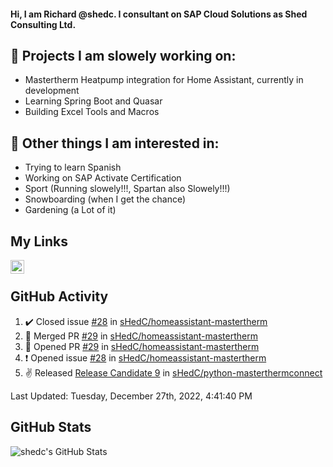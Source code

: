 #### Hi, I am Richard @shedc. I consultant on SAP Cloud Solutions as Shed Consulting Ltd.

## 👋 Projects I am slowely working on:
- Mastertherm Heatpump integration for Home Assistant, currently in development
- Learning Spring Boot and Quasar
- Building Excel Tools and Macros

## 👀 Other things I am interested in:
- Trying to learn Spanish
- Working on SAP Activate Certification
- Sport (Running slowely!!!, Spartan also Slowely!!!)
- Snowboarding (when I get the chance)
- Gardening (a Lot of it)

## My Links
[<img align="left" alt="shedc | LinkedIn" width="22px" src="https://cdn.jsdelivr.net/npm/simple-icons@v3/icons/linkedin.svg" />][linkedin]

<br/>

## GitHub Activity
<!--RECENT_ACTIVITY:start-->
1. ✔️ Closed issue [#28](https://github.com/sHedC/homeassistant-mastertherm/issues/28) in [sHedC/homeassistant-mastertherm](https://github.com/sHedC/homeassistant-mastertherm)
2. 🎉 Merged PR [#29](https://github.com/sHedC/homeassistant-mastertherm/pull/29) in [sHedC/homeassistant-mastertherm](https://github.com/sHedC/homeassistant-mastertherm)
3. 💪 Opened PR [#29](https://github.com/sHedC/homeassistant-mastertherm/pull/29) in [sHedC/homeassistant-mastertherm](https://github.com/sHedC/homeassistant-mastertherm)
4. ❗️ Opened issue [#28](https://github.com/sHedC/homeassistant-mastertherm/issues/28) in [sHedC/homeassistant-mastertherm](https://github.com/sHedC/homeassistant-mastertherm)
5. ✌️ Released [Release Candidate 9](https://github.com/sHedC/python-masterthermconnect/releases/tag/1.1.0-rc9) in [sHedC/python-masterthermconnect](https://github.com/sHedC/python-masterthermconnect)
<!--RECENT_ACTIVITY:end-->
<!--RECENT_ACTIVITY:last_update-->
Last Updated: Tuesday, December 27th, 2022, 4:41:40 PM
<!--RECENT_ACTIVITY:last_update_end-->

## GitHub Stats
<img align="left" alt="shedc's GitHub Stats" src="https://github-readme-stats.vercel.app/api?username=shedc&show_icons=true&hide_title=true" />

[linkedin]: https://www.linkedin.com/in/richard-holmes-3314251/
